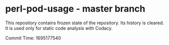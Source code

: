 # perl-pod-usage - master branch

This repository contains frozen state of the repository.
Its history is cleared. It is used only for static code
analysis with Codacy.

Commit Time: 1695177540